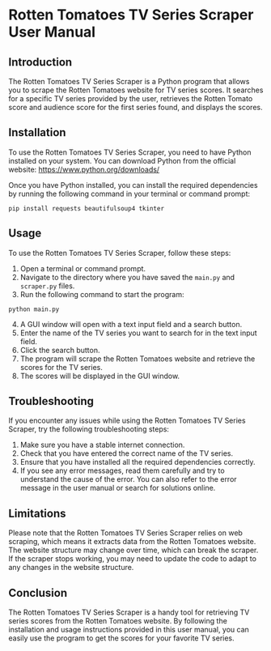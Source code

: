 # Rotten Tomatoes TV Series Scraper User Manual

## Introduction
The Rotten Tomatoes TV Series Scraper is a Python program that allows you to scrape the Rotten Tomatoes website for TV series scores. It searches for a specific TV series provided by the user, retrieves the Rotten Tomato score and audience score for the first series found, and displays the scores.

## Installation
To use the Rotten Tomatoes TV Series Scraper, you need to have Python installed on your system. You can download Python from the official website: https://www.python.org/downloads/

Once you have Python installed, you can install the required dependencies by running the following command in your terminal or command prompt:

```
pip install requests beautifulsoup4 tkinter
```

## Usage
To use the Rotten Tomatoes TV Series Scraper, follow these steps:

1. Open a terminal or command prompt.
2. Navigate to the directory where you have saved the `main.py` and `scraper.py` files.
3. Run the following command to start the program:

```
python main.py
```

4. A GUI window will open with a text input field and a search button.
5. Enter the name of the TV series you want to search for in the text input field.
6. Click the search button.
7. The program will scrape the Rotten Tomatoes website and retrieve the scores for the TV series.
8. The scores will be displayed in the GUI window.

## Troubleshooting
If you encounter any issues while using the Rotten Tomatoes TV Series Scraper, try the following troubleshooting steps:

1. Make sure you have a stable internet connection.
2. Check that you have entered the correct name of the TV series.
3. Ensure that you have installed all the required dependencies correctly.
4. If you see any error messages, read them carefully and try to understand the cause of the error. You can also refer to the error message in the user manual or search for solutions online.

## Limitations
Please note that the Rotten Tomatoes TV Series Scraper relies on web scraping, which means it extracts data from the Rotten Tomatoes website. The website structure may change over time, which can break the scraper. If the scraper stops working, you may need to update the code to adapt to any changes in the website structure.

## Conclusion
The Rotten Tomatoes TV Series Scraper is a handy tool for retrieving TV series scores from the Rotten Tomatoes website. By following the installation and usage instructions provided in this user manual, you can easily use the program to get the scores for your favorite TV series.